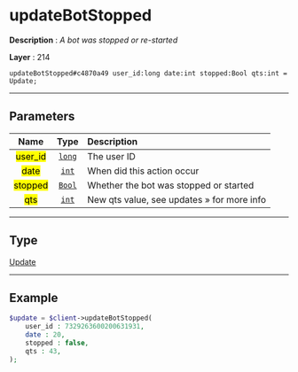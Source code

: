 # updateBotStopped

**Description** : *A bot was stopped or re\-started*

**Layer** : 214

```tl
updateBotStopped#c4870a49 user_id:long date:int stopped:Bool qts:int = Update;
```

---

## Parameters

| Name | Type | Description |
| :---: | :---: | :--- |
| <mark>user_id</mark> | [`long`](type/long) | The user ID |
| <mark>date</mark> | [`int`](type/int) | When did this action occur |
| <mark>stopped</mark> | [`Bool`](type/Bool) | Whether the bot was stopped or started |
| <mark>qts</mark> | [`int`](type/int) | New qts value, see updates » for more info |

---

## Type

[Update](type/Update)

---

## Example

```php
$update = $client->updateBotStopped(
	user_id : 7329263600200631931,
	date : 20,
	stopped : false,
	qts : 43,
);
```